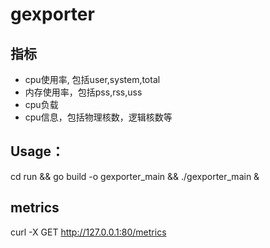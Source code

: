 # gexporter

## 指标
*  cpu使用率, 包括user,system,total
*  内存使用率，包括pss,rss,uss
*  cpu负载
*  cpu信息，包括物理核数，逻辑核数等

## Usage：
cd run && go build -o gexporter_main && ./gexporter_main &

## metrics
curl -X GET http://127.0.0.1:80/metrics